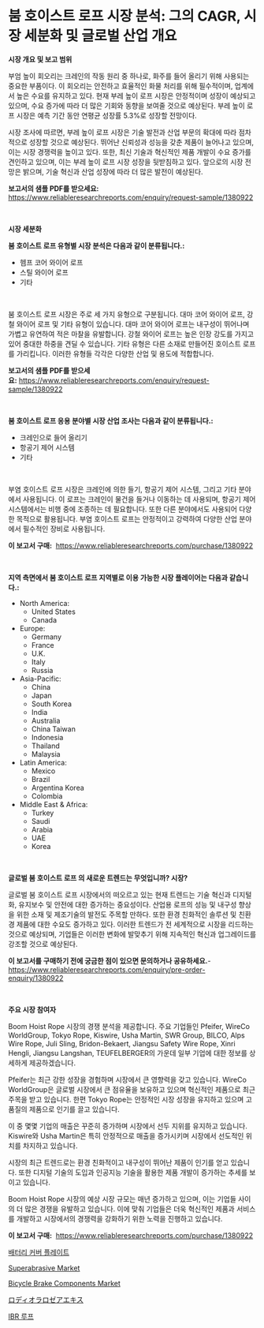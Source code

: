 <p><h1>붐 호이스트 로프 시장 분석: 그의 CAGR, 시장 세분화 및 글로벌 산업 개요</h1></p><p><strong>시장 개요 및 보고 범위</strong></p>
<p><p>부엄 높이 회오리는 크레인의 작동 원리 중 하나로, 화주를 들어 올리기 위해 사용되는 중요한 부품이다. 이 회오리는 안전하고 효율적인 화물 처리를 위해 필수적이며, 업계에서 높은 수요를 유지하고 있다. 현재 부레 높이 로프 시장은 안정적이며 성장이 예상되고 있으며, 수요 증가에 따라 더 많은 기회와 동향을 보여줄 것으로 예상된다. 부레 높이 로프 시장은 예측 기간 동안 연평균 성장률 5.3%로 성장할 전망이다.</p><p>시장 조사에 따르면, 부레 높이 로프 시장은 기술 발전과 산업 부문의 확대에 따라 점차적으로 성장할 것으로 예상된다. 뛰어난 신뢰성과 성능을 갖춘 제품이 늘어나고 있으며, 이는 시장 경쟁력을 높이고 있다. 또한, 최신 기술과 혁신적인 제품 개발이 수요 증가를 견인하고 있으며, 이는 부레 높이 로프 시장 성장을 뒷받침하고 있다. 앞으로의 시장 전망은 밝으며, 기술 혁신과 산업 성장에 따라 더 많은 발전이 예상된다.</p></p>
<p><strong>보고서의 샘플 PDF를 받으세요:</strong> <a href="https://www.reliableresearchreports.com/enquiry/request-sample/1380922">https://www.reliableresearchreports.com/enquiry/request-sample/1380922</a></p>
<p>&nbsp;</p>
<p><strong>시장 세분화</strong></p>
<p><strong>붐 호이스트 로프 유형별 시장 분석은 다음과 같이 분류됩니다.:</strong></p>
<p><ul><li>헴프 코어 와이어 로프</li><li>스틸 와이어 로프</li><li>기타</li></ul></p>
<p>&nbsp;</p>
<p><p>붐 호이스트 로프 시장은 주로 세 가지 유형으로 구분됩니다. 대마 코어 와이어 로프, 강철 와이어 로프 및 기타 유형이 있습니다. 대마 코어 와이어 로프는 내구성이 뛰어나며 가볍고 유연하여 적은 마찰을 유발합니다. 강철 와이어 로프는 높은 인장 강도를 가지고 있어 중대한 하중을 견딜 수 있습니다. 기타 유형은 다른 소재로 만들어진 호이스트 로프를 가리킵니다. 이러한 유형들 각각은 다양한 산업 및 용도에 적합합니다.</p></p>
<p><strong>보고서의 샘플 PDF를 받으세요:</strong>&nbsp;<a href="https://www.reliableresearchreports.com/enquiry/request-sample/1380922">https://www.reliableresearchreports.com/enquiry/request-sample/1380922</a></p>
<p>&nbsp;</p>
<p><strong> 붐 호이스트 로프 응용 분야별 시장 산업 조사는 다음과 같이 분류됩니다.:</strong></p>
<p><ul><li>크레인으로 들어 올리기</li><li>항공기 제어 시스템</li><li>기타</li></ul></p>
<p>&nbsp;</p>
<p><p>부염 호이스트 로프 시장은 크레인에 의한 들기, 항공기 제어 시스템, 그리고 기타 분야에서 사용됩니다. 이 로프는 크레인이 물건을 들거나 이동하는 데 사용되며, 항공기 제어 시스템에서는 비행 중에 조종하는 데 필요합니다. 또한 다른 분야에서도 사용되어 다양한 목적으로 활용됩니다. 부염 호이스트 로프는 안정적이고 강력하여 다양한 산업 분야에서 필수적인 장비로 사용됩니다.</p></p>
<p><strong>이 보고서 구매:</strong>&nbsp; <a href="https://www.reliableresearchreports.com/purchase/1380922">https://www.reliableresearchreports.com/purchase/1380922</a></p>
<p>&nbsp;</p>
<p><strong>지역 측면에서 붐 호이스트 로프 지역별로 이용 가능한 시장 플레이어는 다음과 같습니다.:</strong></p>
<p><ul>
    <li>
        North America:
        <ul>
            <li>United States</li>
            <li>Canada</li>
        </ul>
    </li>
    <li>
        Europe:
        <ul>
            <li>Germany</li>
            <li>France</li>
            <li>U.K.</li>
            <li>Italy</li>
            <li>Russia</li>
        </ul>
    </li>
    <li>
        Asia-Pacific:
        <ul>
            <li>China</li>
            <li>Japan</li>
            <li>South Korea</li>
            <li>India</li>
            <li>Australia</li>
            <li>China Taiwan</li>
            <li>Indonesia</li>
            <li>Thailand</li>
            <li>Malaysia</li>
        </ul>
    </li>
    <li>
        Latin America:
        <ul>
            <li>Mexico</li>
            <li>Brazil</li>
            <li>Argentina Korea</li>
            <li>Colombia</li>
        </ul>
    </li>
    <li>
        Middle East & Africa:
        <ul>
            <li>Turkey</li>
            <li>Saudi</li>
            <li>Arabia</li>
            <li>UAE</li>
            <li>Korea</li>
        </ul>
    </li>
    </ul></p>
<p>&nbsp;</p>
<p><strong>글로벌 붐 호이스트 로프 의 새로운 트렌드는 무엇입니까? 시장?</strong></p>
<p><p>글로벌 붐 호이스트 로프 시장에서의 떠오르고 있는 현재 트렌드는 기술 혁신과 디지털화, 유지보수 및 안전에 대한 증가하는 중요성이다. 산업용 로프의 성능 및 내구성 향상을 위한 소재 및 제조기술의 발전도 주목할 만하다. 또한 환경 친화적인 솔루션 및 친환경 제품에 대한 수요도 증가하고 있다. 이러한 트렌드가 전 세계적으로 시장을 리드하는 것으로 예상되며, 기업들은 이러한 변화에 발맞추기 위해 지속적인 혁신과 업그레이드를 강조할 것으로 예상된다.</p></p>
<p><strong>이 보고서를 구매하기 전에 궁금한 점이 있으면 문의하거나 공유하세요.</strong>- <a href="https://www.reliableresearchreports.com/enquiry/pre-order-enquiry/1380922">https://www.reliableresearchreports.com/enquiry/pre-order-enquiry/1380922</a></p>
<p>&nbsp;</p>
<p><strong>주요 시장 참여자</strong></p>
<p><p>Boom Hoist Rope 시장의 경쟁 분석을 제공합니다. 주요 기업들인 Pfeifer, WireCo WorldGroup, Tokyo Rope, Kiswire, Usha Martin, SWR Group, BILCO, Alps Wire Rope, Juli Sling, Bridon-Bekaert, Jiangsu Safety Wire Rope, Xinri Hengli, Jiangsu Langshan, TEUFELBERGER의 가운데 일부 기업에 대한 정보를 상세하게 제공하겠습니다.</p><p>Pfeifer는 최근 강한 성장을 경험하며 시장에서 큰 영향력을 갖고 있습니다. WireCo WorldGroup은 글로벌 시장에서 큰 점유율을 보유하고 있으며 혁신적인 제품으로 최근 주목을 받고 있습니다. 한편 Tokyo Rope는 안정적인 시장 성장을 유지하고 있으며 고품질의 제품으로 인기를 끌고 있습니다.</p><p>이 중 몇몇 기업의 매출은 꾸준히 증가하며 시장에서 선두 지위를 유지하고 있습니다. Kiswire와 Usha Martin은 특히 안정적으로 매출을 증가시키며 시장에서 선도적인 위치를 차지하고 있습니다.</p><p>시장의 최근 트렌드로는 환경 친화적이고 내구성이 뛰어난 제품이 인기를 얻고 있습니다. 또한 디지털 기술의 도입과 인공지능 기술을 활용한 제품 개발이 증가하는 추세를 보이고 있습니다.</p><p>Boom Hoist Rope 시장의 예상 시장 규모는 매년 증가하고 있으며, 이는 기업들 사이의 더 많은 경쟁을 유발하고 있습니다. 이에 맞춰 기업들은 더욱 혁신적인 제품과 서비스를 개발하고 시장에서의 경쟁력을 강화하기 위한 노력을 진행하고 있습니다.</p></p>
<p><strong>이 보고서 구매:</strong>&nbsp;&nbsp;<a href="https://www.reliableresearchreports.com/purchase/1380922">https://www.reliableresearchreports.com/purchase/1380922</a></p>
<p><p><a href="https://github.com/Hubertstyenger6685/Market-Research-Report-List-1/blob/main/932573512008.md">배터리 커버 플레이트</a></p><p><a href="https://woozy-pyroraptor-a1f.notion.site/Superabrasive-Market-Share-Market-New-Trends-Analysis-Report-By-Type-By-Application-By-End-use--678821747ed24772ad3a9f34cef2b945">Superabrasive Market</a></p><p><a href="https://issuu.com/reportprime-2/docs/bicycle-brake-components-market-size-2030.pptx">Bicycle Brake Components Market</a></p><p><a href="https://github.com/dadanedu33/Market-Research-Report-List-1/blob/main/210972813026.md">ロディオラロゼアエキス</a></p><p><a href="https://github.com/hxzi07639916/Market-Research-Report-List-1/blob/main/450696112007.md">IBR 루프</a></p></p>
